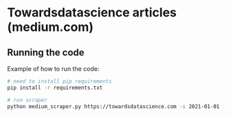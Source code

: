 # Towardsdatascience articles (medium.com)

## Running the code

Example of how to run the code:
```bash
# need to install pip requirements
pip install -r requirements.txt

# run scraper
python medium_scraper.py https://towardsdatascience.com -s 2021-01-01 -e 2021-01-02
```